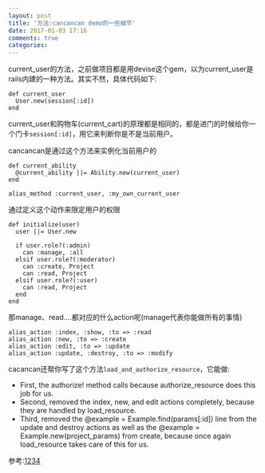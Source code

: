 ```yaml
---
layout: post
title: '方法:cancancan demo的一些细节'
date: 2017-01-03 17:16
comments: true
categories: 
---
```

current_user的方法，之前做项目都是用devise这个gem，以为current_user是rails内建的一种方法。其实不然，具体代码如下:
```
def current_user
  User.new(session[:id])
end
```
current_user和购物车(current_cart)的原理都是相同的，都是进门的时候给你一个门卡`session[:id]`，用它来判断你是不是当前用户。

cancancan是通过这个方法来实例化当前用户的
```
def current_ability
  @current_ability ||= Ability.new(current_user)
end
```
`alias_method :current_user, :my_own_current_user`

通过定义这个动作来限定用户的权限
```
def initialize(user)
  user ||= User.new

  if user.role?(:admin)
    can :manage, :all
  elsif user.role?(:moderator)
    can :create, Project
    can :read, Project
  elsif user.role?(:user)
    can :read, Project
  end
end
```
那manage、read....都对应的什么action呢(manage代表你能做所有的事情)
```
alias_action :index, :show, :to => :read
alias_action :new, :to => :create
alias_action :edit, :to => :update
alias_action :update, :destroy, :to => :modify
```
cacancan还帮你写了这个方法`load_and_authorize_resource`，它能做:
- First, the authorize! method calls because authorize_resource does this job for us.
- Second, removed the index, new, and edit actions completely, because they are handled by load_resource.
- Third, removed the @example = Example.find(params[:id]) line from the update and destroy actions as well as the @example = Example.new(project_params) from create, because once again load_resource takes care of this for us.


参考:[1](https://www.sitepoint.com/cancancan-rails-authorization-dance/)[2](https://github.com/CanCanCommunity/cancancan/wiki/Changing-Defaults)[3](https://github.com/CanCanCommunity/cancancan/wiki/Ensure-Authorization)[4](https://github.com/CanCanCommunity/cancancan/wiki/Checking-Abilities)